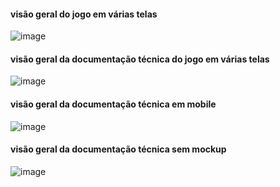 #### visão geral do jogo em várias telas
![image](https://user-images.githubusercontent.com/111701513/211445307-9c5fd60f-4f6b-48f7-baad-7d92f3ae1bac.png)

#### visão geral da documentação técnica do jogo em várias telas
![image](https://user-images.githubusercontent.com/111701513/211445587-4ad3fe6e-692f-4d7e-b6be-6af7290596e9.png)

#### visão geral da documentação técnica em mobile
![image](https://user-images.githubusercontent.com/111701513/211444596-41c6036a-3b49-4dd2-9191-bd9ef667c763.png)

#### visão geral da documentação técnica sem mockup
![image](https://user-images.githubusercontent.com/111701513/211447157-eebbefbd-b38e-4141-a5fa-762324b43dc9.png)
